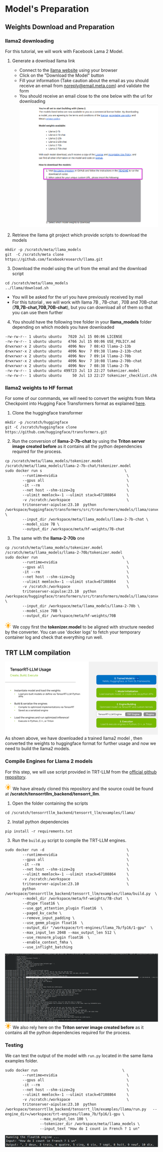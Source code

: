 # Model's Preparation

## Weights Download and Preparation
### llama2 downloading
For this tutorial, we will work with Facebook Lama 2 Model.
1. Generate a download llama link
   - Connect to the [llama website](https://ai.meta.com/llama/) using your browser
   - Click on the "Download the Model" button
   - Fill your information (Take caution about the email as you should receive an email from [noreply@email.meta.com](noreply@email.meta.com)) and validate the form
   - You should receive an email close to the one below with the url for downloading 
![LLM Download Template](images/model_preparation/llm_download_template.png)

2. Retrieve the llama git project which provide scripts to download the models
```
mkdir -p /scratch/meta/llama_models
git  -C /scratch/meta clone https://github.com/facebookresearch/llama.git
```
3. Download the model using the url from the email and the download script
```
cd /scratch/meta/llama_models
../llama/download.sh
```
  - You will be asked for the url you have previously received by mail
  - For this tutorial , we will work with llama 7B , 7B-chat , 70B and 70B-chat (**7B,7B-chat,70B,70B-chat**), but you can download all of them so that you can use them further
4. You should have the following tree folder in your **llama_models** folder depending on which models you have downloaded
```
-rw-rw-r-- 1 ubuntu ubuntu   7020 Jul 15 00:06 LICENSE
-rw-rw-r-- 1 ubuntu ubuntu   4766 Jul 15 00:06 USE_POLICY.md
drwxrwxr-x 2 ubuntu ubuntu   4096 Nov  7 08:43 llama-2-13b
drwxrwxr-x 2 ubuntu ubuntu   4096 Nov  7 09:38 llama-2-13b-chat
drwxrwxr-x 2 ubuntu ubuntu   4096 Nov  7 09:14 llama-2-70b
drwxrwxr-x 2 ubuntu ubuntu   4096 Nov  7 10:08 llama-2-70b-chat
drwxrwxr-x 2 ubuntu ubuntu   4096 Nov  7 08:38 llama-2-7b
-rw-rw-r-- 1 ubuntu ubuntu 499723 Jul 13 22:27 tokenizer.model
-rw-rw-r-- 1 ubuntu ubuntu     50 Jul 13 22:27 tokenizer_checklist.chk
```

### llama2  weights to HF format
For some of our commands, we will need to convert the weights from Meta Checkpoint into Hugging Face Transformers format as explained [here](https://huggingface.co/docs/transformers/main/en/model_doc/llama).

1. Clone the huggingface transformer
```
mkdir -p /scratch/huggingface
git -C /scratch/huggingface clone https://github.com/huggingface/transformers.git
```
2. Run the conversion of **llama-2-7b-chat** by using the **Triton server image created before** as it contains all the python dependencies required for the process. 
```
cp /scratch/meta/llama_models/tokenizer.model  /scratch/meta/llama_models/llama-2-7b-chat/tokenizer.model
sudo docker run s                                      \
        --runtime=nvidia                                \
        --gpus all                                      \
        -it --rm                                        \
        --net host --shm-size=2g                        \
        --ulimit memlock=-1 --ulimit stack=67108864     \
        -v /scratch:/workspace                          \
        tritonserver-aipulse:23.10  python /workspace/huggingface/transformers/src/transformers/models/llama/convert_llama_weights_to_hf.py \
        --input_dir /workspace/meta/llama_models/llama-2-7b-chat \
        --model_size 7B \
        --output_dir /workspace/meta/hf-weights/7B-chat
```
3. The same with the **llama-2-70b** one 
```
cp /scratch/meta/llama_models/tokenizer.model  /scratch/meta/llama_models/llama-2-70b/tokenizer.model
sudo docker run                                       \
        --runtime=nvidia                                \
        --gpus all                                      \
        -it --rm                                        \
        --net host --shm-size=2g                        \
        --ulimit memlock=-1 --ulimit stack=67108864     \
        -v /scratch:/workspace                          \
        tritonserver-aipulse:23.10  python /workspace/huggingface/transformers/src/transformers/models/llama/convert_llama_weights_to_hf.py \
        --input_dir /workspace/meta/llama_models/llama-2-70b \
        --model_size 70B \
        --output_dir /workspace/meta/hf-weights/70B
```

![Astuce icon](./images/common/astuce_icon.png) We copy first the **tokenizer.model** to be aligned with structure needed by the converter.
You can use 'docker logs' to fetch your temporary container log and check that everything run well.


## TRT LLM compilation
![tensor rrt usage](images/setup/tensor_rrt_llm_usage.png)
As shown above, we have downloaded a trained llama2 model , then converted the weights to huggingface format for further usage and now we need to build the llama2 models.

### Compile Engines for Llama 2 models
For this step, we will use script provided  in TRT-LLM from the [official github repository](https://github.com/NVIDIA/TensorRT-LLM).

![Astuce icon](./images/common/astuce_icon.png) We have already cloned this repository and the source could be found at  **/scratch/tensorrtllm_backend/tensorrt_llm**.

1. Open the folder containing the scripts
```
cd /scratch/tensorrtllm_backend/tensorrt_llm/examples/llama/
```
2. Install python dependencies
```
pip install -r requirements.txt
```
3. Run the `build.py` script to compile the TRT-LLM engines.
```
sudo docker run -d                                      \
        --runtime=nvidia                                \
        --gpus all                                      \
        -it --rm                                        \
        --net host --shm-size=2g                        \
        --ulimit memlock=-1 --ulimit stack=67108864     \
        -v /scratch:/workspace                          \
        tritonserver-aipulse:23.10                      \
        python  /workspace/tensorrtllm_backend/tensorrt_llm/examples/llama/build.py  \
        --model_dir /workspace/meta/hf-weights/7B-chat  \
        --dtype float16 \
        --use_gpt_attention_plugin float16  \
        --paged_kv_cache \
        --remove_input_padding \
        --use_gemm_plugin float16  \
        --output_dir "/workspace/trt-engines/llama_7b/fp16/1-gpu"  \
        --max_input_len 2048 --max_output_len 512 \
        --use_rmsnorm_plugin float16  \
        --enable_context_fmha \
        --use_inflight_batching
```
![TRT LLM Compilation](./images/model_preparation/trt_llm_compile.png)
![Astuce icon](./images/common/astuce_icon.png) We also rely here on the **Triton server image created before** as it contains all the python dependencies required for the process.

### Testing
We can test the output of the model with `run.py` located in the same llama examples folder.
```
sudo docker run                                       \
        --runtime=nvidia                                \
        --gpus all                                      \
        -it --rm                                        \
        --net host --shm-size=2g                        \
        --ulimit memlock=-1 --ulimit stack=67108864     \
        -v /scratch:/workspace                          \
        tritonserver-aipulse:23.10  python  /workspace/tensorrtllm_backend/tensorrt_llm/examples/llama/run.py   --engine_dir=/workspace/trt-engines/llama_7b/fp16/1-gpu \
                --max_output_len 100 \
                --tokenizer_dir /workspace/meta/llama_models \
                --input_text "How do I count in French ? 1 un"
```
![trt_llm_run.png](./images/model_preparation/trt_llm_run.png)
